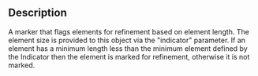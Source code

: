 ## Description
A marker that flags elements for refinement based on element length. The element size is provided to this object via
the "indicator" parameter. If an element has a minimum length less than the minimum element defined by the Indicator
then the element is marked for refinement, otherwise it is not marked. 
